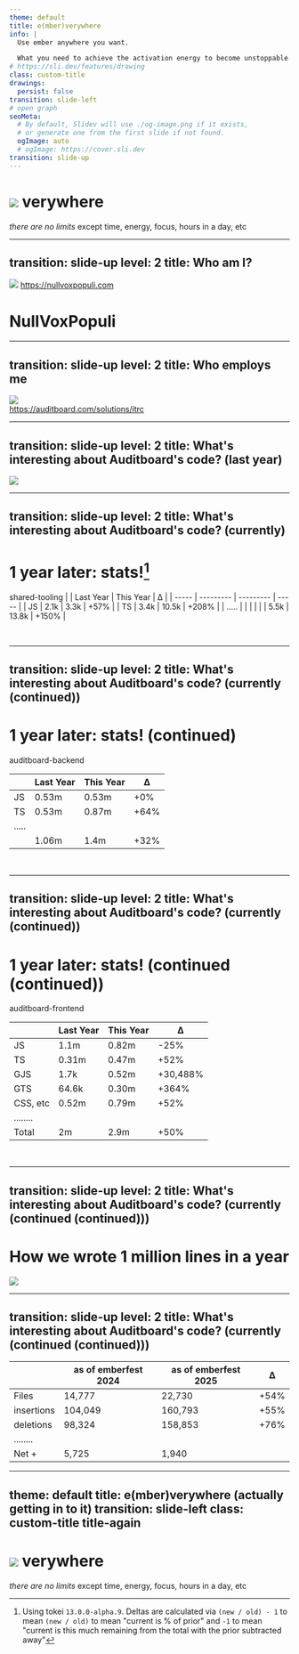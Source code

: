 ```yaml
---
theme: default
title: e(mber)verywhere
info: |
  Use ember anywhere you want.

  What you need to achieve the activation energy to become unstoppable.
# https://sli.dev/features/drawing
class: custom-title
drawings:
  persist: false
transition: slide-left
# open graph
seoMeta:
  # By default, Slidev will use ./og-image.png if it exists,
  # or generate one from the first slide if not found.
  ogImage: auto
  # ogImage: https://cover.sli.dev
transition: slide-up
---
```


<style>
.custom-title {
	background: black;
	background-image: unset !important;

	h1 {
		display: flex;
		font-size: 6rem;
		justify-content: center;

		span {
			margin-top: 1rem;
			margin-left: -1.4rem;
		}
	}

	.centered-right {
		margin: 0 auto;
		text-align: right;
		width: fit-content;
		position: relative;
	}

	.caveat {
		font-size: 0.5rem;
		color: #ddd;
		position: absolute;
		transform: rotate(-31deg);
		width: 200px;
		margin-left: -5rem;
		margin-top: 3rem;
	}

}

</style>

<div class="centered-right">
	<h1 class="pacifico">
	  <img src="/images/ember-e-circle-icon-4c.svg" />
	  <span>verywhere</span>
	</h1>
	<em class="subtitle">there are no limits</em>
	<span class="caveat">except time, energy, focus, hours in a day, etc</span>
</div>


<!--

Use ember wherever you feel like
	Things you need to know
		How does an app boot?
		How do you manage the owner?
		Do you need to manage the owner?


||||||||||||||||||||||

Previous ideas I had for what to talk on


what's going on?
- with my profile Picture?
  - probably 4k+ iterations (no-joke)
- the code size of my employer
- with TC39 / Signals
  - ember's plan in all this
  - Inspo from warpdrive 
- Reactivity / RFCs / resources
  - List RFCs, overview, implementation, etc
  - Ecosystem Libraries
- UI Kits / Design Systems
  - Ember-primitives

where do I see the framework going?

How to debug
- Live debugging
- Examples
- Console.log? No. logpoints!


-->

---
transition: slide-up 
level: 2
title: Who am I?
---


<img class="framed" src="/images/og-primal-kerrigan.jpg" />

<a class="qr-link top-right" href="https://nullvoxpopuli.com">
	<QRCode
		class="qr-code"
		type="svg"
		data="https://nullvoxpopuli.com"
	/>
	<span>https://nullvoxpopuli.com</span>
</a>

<h1>NullVoxPopuli</h1>

<!--

This is how you can find me online.
I'm Null Vox Populi everywhere.

The website at the QR code has a list of links, blukesy, mastadon, twitter, github, etc.

If you can't find me somewhere, let me know,
And then you'll have found me.
-->

---
transition: slide-up 
level: 2
title: Who employs me 
---


<a href="https://auditboard.com/solutions/itrc">
	<img class="framed" src="/images/auditboard-not-home-page.png" />
	<div class="top-right-link-image-overlay">
		<QRCode
			class="qr-code"
			type="svg"
			data="https://auditboard.com/solutions/itrc"
		/>
		<span class="text-black">https://auditboard.com/solutions/itrc</span>
	</div>
</a>

<!--

I am employed by auditboard.

You can find out more at the link here.

There is some hiring going on, though I don't know exactly in which countries specifically -- this
changes fairly frequently. 

When I was writing this slide, I saw openings outside the US for the UK and Canada.

-->


---
transition: slide-up 
level: 2
title: What's interesting about Auditboard's code? (last year)
---

<img src="/images/auditboard-2024.png" />

<!--

Last year I shared this slide about the break down of the 3 main repos.

What languages or file types are used in each, 
and the package breakdown in the frontend repo.

-->

---
transition: slide-up 
level: 2
title: What's interesting about Auditboard's code? (currently)
---

# 1 year later: stats![^measured-how]

[^measured-how]: Using tokei `13.0.0-alpha.9`. Deltas are calculated via `(new / old) - 1` to mean
	`(new / old)` to mean "current is % of prior" and `-1` to mean "current is this much remaining
from the total with the prior subtracted away"


shared-tooling
|       | Last Year | This Year | Δ     |
| ----- | --------- | --------- | ----- |
| JS    | 2.1k      | 3.3k      | +57%  |
| TS    | 3.4k      | 10.5k     | +208% |
| ..... |           |           |       |
|       | 5.5k      | 13.8k     | +150% | 

<br />

<!--

One year later, things have changed _significantly_.

This little footnote here at the bottom is just how I calculated the numbers. it's not important
right now, but if folks like to know that kind of thing, the information is there.

This will be true for the other comparisons as well.


But yea, while this is the smallest of the 3 repos, 
it's grown by 150 percent over the last year.

There is no ember in here though.

-->

---
transition: slide-up 
level: 2
title: What's interesting about Auditboard's code? (currently (continued))
---

# 1 year later: stats! (continued)


auditboard-backend

|       | Last Year | This Year | Δ     |
| ----- | --------- | --------- | ----- |
| JS    | 0.53m     | 0.53m     | +0%   |
| TS    | 0.53m     | 0.87m     | +64%  |
| ..... |           |           |       |
|       | 1.06m     | 1.4m      | +32%  | 

<br />

<!--

This repo is significantly bigger, starting last year at about a million lines. 

But only growing by 32% overall to 1.4 million lines.

These lines are of higher value though, due to all being TypeScript.


There is still no ember in here though.

-->

---
transition: slide-up 
level: 2
title: What's interesting about Auditboard's code? (currently (continued))
---

# 1 year later: stats! (continued (continued))


auditboard-frontend

|          | Last Year | This Year | Δ       |
| -------- | --------- | --------- | ------- |
| JS       | 1.1m      | 0.82m     | -25%    |
| TS       | 0.31m     | 0.47m     | +52%    |
| GJS      | 1.7k      | 0.52m     | +30,488% |
| GTS      | 64.6k     | 0.30m     | +364%   |
| CSS, etc | 0.52m     | 0.79m     | +52%    |
| ........ |           |           |         |
| Total    | 2m        | 2.9m      | +50%    | 

<br />

<!--

This repo has all the ember!

Some interesting things about numbers in this table:
- the total number of lines only went up by 50%
- however, adding 1 million lines of code in one year is just... bonkers
- fun fact: during this time, this codebase completely migrated all 
  components, route-templates, and rendering tests to gjs and gts.
- also! during this time all but one apps in the repo are now running vite


Best of all....
(next slide)


||||||||

current: 63d00157616
last year: c10f268 
see: https://dev.to/nullvoxpopuli/repository-growth-over-time-1o5a

 tokei \
  --types=HTML,CSS,JSON \
  --types=JavaScript,TypeScript,Handlebars \
  --types=Glimmer\ JS,Glimmer\ TS


-->

---
transition: slide-up 
level: 2
title: What's interesting about Auditboard's code? (currently (continued (continued)))
---

# How we wrote 1 million lines in a year

<img src="/images/sewing-machine.avif" />

<!--

Code is still primarily hand-crafted, yet machine-assisted. 
Using every tool available to produce value for customers.

No viben.

|||||


Image credit: https://unsplash.com/photos/a-close-up-of-a-sewing-machine-on-a-table-1urO7XN3zuA


-->



---
transition: slide-up 
level: 2
title: What's interesting about Auditboard's code? (currently (continued (continued)))
---


|          | as of emberfest 2024 | as of emberfest 2025 | Δ     |
| -------- | --------- | --------- | ----- |
| Files       | 14,777 | 22,730    | +54%  |
| insertions  | 104,049| 160,793   | +55%  |
| deletions   | 98,324 | 158,853   | +76%  |
| ........ |           |           |       |
| Net +    | 5,725     | 1,940     |       | 

<!--

For fun, last year, I said that my contributions in total were (unfortunately) still net positive.

Well, this year, that's still the case -- BUT! 
I'm quickly approaching zero,
and I really feel like like next year I might actually be able to achieve my goal of removing more code from the codebase than adding to it.

Anywho, this is a silly metric, but it's fun. 
Producing more value with less code is the dream.


Anywho, enough stats! Let's get to puttin' ember places

||||||

git log --shortstat --author "NullVoxPopuli" \
| egrep "file[s]* changed" \
| sed 's/changed, \([0-9]\+ deletions\)/changed, 0 insertions(+), \1/g' \
| awk '{files+=$1; inserted+=$4; deleted+=$6} END {print "files changed", files, "lines inserted:", inserted, "lines deleted:", deleted}' 


-->

---
theme: default
title: e(mber)verywhere (actually getting in to it)
transition: slide-left
class: custom-title title-again
---

<style>
.title-again {
	display: flex;
	align-items: center;

	h1 {
		span {
			margin-top: 2rem;
		}
	}
}

</style>

<div class="centered-right">
	<h1 class="pacifico">
	  <img src="/images/ember-e-circle-icon-4c.svg" />
	  <span>verywhere</span>
	</h1>
	<em class="subtitle">there are no limits</em>
	<span class="caveat">except time, energy, focus, hours in a day, etc</span>
</div>

<!--


Ok, so what does it mean to use ember everywhere?


What does it mean?

-->
